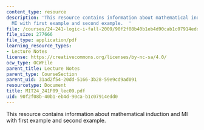 ```yaml
---
content_type: resource
description: 'This resource contains information about mathematical induction and
  MI with first example and second example.  '
file: /courses/24-241-logic-i-fall-2009/90f2f08b40b1eb4d90cab1c07914edd0_MIT24_241F09_lec09.pdf
file_size: 277666
file_type: application/pdf
learning_resource_types:
- Lecture Notes
license: https://creativecommons.org/licenses/by-nc-sa/4.0/
ocw_type: OCWFile
parent_title: Lecture Notes
parent_type: CourseSection
parent_uid: 31ad2f54-20dd-5166-3b28-59e9cd9ad091
resourcetype: Document
title: MIT24_241F09_lec09.pdf
uid: 90f2f08b-40b1-eb4d-90ca-b1c07914edd0
---
```

This resource contains information about mathematical induction and MI with first example and second example.  